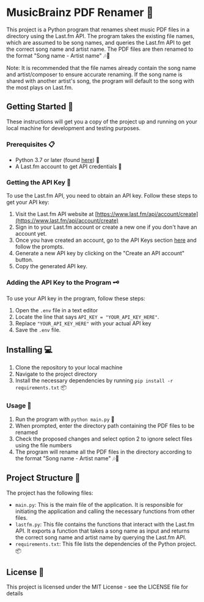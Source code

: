 # MusicBrainz PDF Renamer 🎵

This project is a Python program that renames sheet music PDF files in a directory using the Last.fm API. The program takes the existing file names, which are assumed to be song names, and queries the Last.fm API to get the correct song name and artist name. The PDF files are then renamed to the format "Song name - Artist name" 🎶🎨

Note: It is recommended that the file names already contain the song name and artist/composer to ensure accurate renaming. If the song name is shared with another artist's song, the program will default to the song with the most plays on Last.fm.

## Getting Started 🚀

These instructions will get you a copy of the project up and running on your local machine for development and testing purposes.

### Prerequisites 📋

- Python 3.7 or later (found [here](https://www.python.org/downloads/)) 🐍
- A Last.fm account to get API credentials 🔑

### Getting the API Key 🔑

To use the Last.fm API, you need to obtain an API key. Follow these steps to get your API key:

1. Visit the Last.fm API website at [https://www.last.fm/api/account/create](https://www.last.fm/api/account/create)
2. Sign in to your Last.fm account or create a new one if you don't have an account yet.
3. Once you have created an account, go to the API Keys section [here](https://www.last.fm/api/account/create) and follow the prompts.
4. Generate a new API key by clicking on the "Create an API account" button.
5. Copy the generated API key.

### Adding the API Key to the Program 🗝️

To use your API key in the program, follow these steps:

1. Open the `.env` file in a text editor
2. Locate the line that says `API_KEY = "YOUR_API_KEY_HERE"`.
3. Replace `"YOUR_API_KEY_HERE"` with your actual API key
4. Save the `.env` file.

## Installing 💻

1. Clone the repository to your local machine
2. Navigate to the project directory
3. Install the necessary dependencies by running `pip install -r requirements.txt` 📦

### Usage 🎯

1. Run the program with `python main.py` 🚀
2. When prompted, enter the directory path containing the PDF files to be renamed
3. Check the proposed changes and select option 2 to ignore select files using the file numbers
4. The program will rename all the PDF files in the directory according to the format "Song name - Artist name" 🎶🎨

## Project Structure 📁

The project has the following files:

- `main.py`: This is the main file of the application. It is responsible for initiating the application and calling the necessary functions from other files.
- `lastfm.py`: This file contains the functions that interact with the Last.fm API. It exports a function that takes a song name as input and returns the correct song name and artist name by querying the Last.fm API.
- `requirements.txt`: This file lists the dependencies of the Python project. 📦

## License 📄

This project is licensed under the MIT License - see the LICENSE file for details
